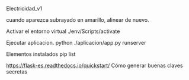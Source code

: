 Electricidad_v1

cuando aparezca subrayado en amarillo, alinear de nuevo.

Activar el entorno virtual
./env/Scripts/activate

Ejecutar aplicacion.
 python ./aplicacion/app.py runserver


Elementos instalados
 pip list



https://flask-es.readthedocs.io/quickstart/
Cómo generar buenas claves secretas